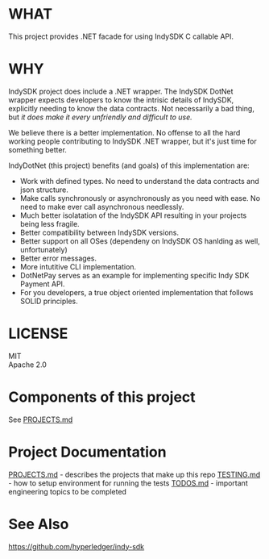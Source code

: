 ﻿# WHAT

This project provides .NET facade for using IndySDK C callable API. 

# WHY

IndySDK project does include a .NET wrapper. The IndySDK DotNet wrapper expects
developers to know the intrisic details of IndySDK, explicitly needing to know the data
contracts.  Not necessarily a bad thing, but _it does make it every unfriendly
and difficult to use._ 

We believe there is a better implementation.  No offense to all the hard working people
contributing to IndySDK .NET wrapper, but it's just time for something better.  

IndyDotNet (this project) benefits (and goals) of this implementation are:
- Work with defined types. No need to understand the data contracts and json structure.
- Make calls synchronously or asynchronously as you need with ease. 
No need to make ever call asynchronous needlessly.
- Much better isolatation of the IndySDK API resulting in your projects being less fragile.
- Better compatibility between IndySDK versions.
- Better support on all OSes (dependeny on IndySDK OS hanlding as well, unfortunately)
- Better error messages.
- More intutitive CLI implementation.
- DotNetPay serves as an example for implementing specific Indy SDK Payment API.
- For you developers, a true object oriented implementation that follows SOLID principles.

# LICENSE
MIT  
Apache 2.0


# Components of this project
See [PROJECTS.md](PROJECTS.md)

# Project Documentation
[PROJECTS.md](PROJECTS.md) - describes the projects that make up this repo
[TESTING.md](TESTING.md) - how to setup environment for running the tests
[TODOS.md](TODOS.md) - important engineering topics to be completed 

# See Also
https://github.com/hyperledger/indy-sdk